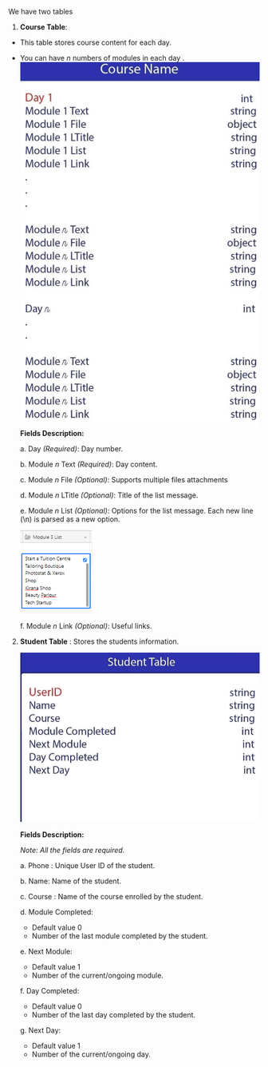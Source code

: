 We have two tables
1. **Course Table**: 
- This table stores course content for each day.
- You can have _n_ numbers of modules in each day .
    ![Course Schema](./Output/Airtable_Course_Schema.png)
    **Fields Description:**

    a. Day _(Required)_: Day number.

    b. Module _n_ Text _(Required)_: Day content.

    c. Module _n_ File _(Optional)_: Supports multiple files attachments

    d. Module _n_ LTitle _(Optional)_: Title of the list message.

    e. Module _n_ List _(Optional)_: Options for the list message.
    Each new line (\n) is parsed as a new option.

    ![List Option Example](./Output/list_example.png)
    
    f. Module _n_ Link _(Optional)_: Useful links.

2. **Student Table** : Stores the students information.

    ![Course Schema](./Output/Airtable_Student_Schema.png)

    **Fields Description:**
    
    _Note: All the fields are required._

    a. Phone : Unique User ID of the student.

    b. Name: Name of the student.

    c. Course : Name of the course enrolled by the student.

    d. Module Completed: 
    - Default value 0
    - Number of the last module completed by the student.

    e. Next Module: 
    - Default value 1
    - Number of the current/ongoing module.

    f. Day Completed: 
    - Default value 0
    - Number of the last day completed by the student.

    g. Next Day: 
    - Default value 1
    - Number of the current/ongoing day.